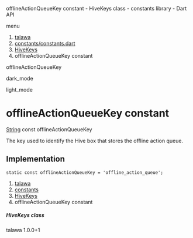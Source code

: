 




offlineActionQueueKey constant - HiveKeys class - constants library - Dart API







menu

1. [talawa](../../index.html)
2. [constants/constants.dart](../../file-___home_harshil_Desktop_open-source_palisadoes_talawa_lib_constants_constants/)
3. [HiveKeys](../../file-___home_harshil_Desktop_open-source_palisadoes_talawa_lib_constants_constants/HiveKeys-class.html)
4. offlineActionQueueKey constant

offlineActionQueueKey


dark\_mode

light\_mode




# offlineActionQueueKey constant


[String](https://api.flutter.dev/flutter/dart-core/String-class.html)
const offlineActionQueueKey

The key used to identify the Hive box that stores the offline action queue.


## Implementation

```
static const offlineActionQueueKey = 'offline_action_queue';
```

 


1. [talawa](../../index.html)
2. [constants](../../file-___home_harshil_Desktop_open-source_palisadoes_talawa_lib_constants_constants/)
3. [HiveKeys](../../file-___home_harshil_Desktop_open-source_palisadoes_talawa_lib_constants_constants/HiveKeys-class.html)
4. offlineActionQueueKey constant

##### HiveKeys class





talawa
1.0.0+1






